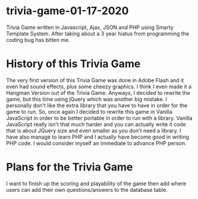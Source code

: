 # trivia-game-01-17-2020
Trivia Game written in Javascript, Ajax, JSON and PHP using Smarty Template System. After taking about a 3 year hiatus from programming the coding bug has bitten me. 

# History of this Trivia Game
The very first version of this Trivia Game was done in Adobe Flash and it even had sound effects, plus some cheezy graphics. I think I even made it a Hangman Version out of the Trivia Game. Anyways, I decided to rewrite the game, but this time using jQuery which was another big mistake. I personally don't like the extra library that you have to have in order for the game to run. So, once again I decided to rewrite this game in Vanilla JavaScript in order to be better portable in order to run with a library. Vanilla JavaScript really isn't that much harder and you can actually write it code that is about JQuery size and even smaller as you don't need a library. I have also manage to learn PHP and I actually have become good in writing PHP code. I would consider myself an immediate to advance PHP person.

# Plans for the Trivia Game
I want to finish up the scoring and playability of the game then add where users can add their own questions/answers to the database table. 



